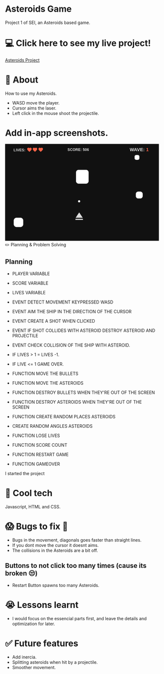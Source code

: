 # Asteroids Game

Project 1 of SEI, an Asteroids based game.

# 💻 Click here to see my live project!

[Asteroids Project](https://github.com/Candangueira/Asteroid-project1)

# 📄 About

How to use my Asteroids.

-   WASD move the player.
-   Cursor aims the laser.
-   Left click in the mouse shoot the projectile.

# Add in-app screenshots.

![image](./wireframe-1.png)
✏️ Planning & Problem Solving

## Planning

-   PLAYER VARIABLE
-   SCORE VARIABLE
-   LIVES VARIABLE

-   EVENT DETECT MOVEMENT KEYPRESSED WASD
-   EVENT AIM THE SHIP IN THE DIRECTION OF THE CURSOR
-   EVENT CREATE A SHOT WHEN CLICKED
-   EVENT IF SHOT COLLIDES WITH ASTEROID DESTROY ASTEROID AND PROJECTILE

-   EVENT CHECK COLLISION OF THE SHIP WITH ASTEROID.
-   IF LIVES > 1 = LIVES -1.
-   IF LIVE <= 1 GAME OVER.

-   FUNCTION MOVE THE BULLETS
-   FUNCTION MOVE THE ASTEROIDS
-   FUNCTION DESTROY BULLETS WHEN THEY'RE OUT OF THE SCREEN
-   FUNCTION DESTROY ASTEROIDS WHEN THEY'RE OUT OF THE SCREEN
-   FUNCTION CREATE RANDOM PLACES ASTEROIDS
-   CREATE RANDOM ANGLES ASTEROIDS
-   FUNCTION LOSE LIVES
-   FUNCTION SCORE COUNT
-   FUNCTION RESTART GAME
-   FUNCTION GAMEOVER

I started the project

# 🚀 Cool tech

Javascript, HTML and CSS.

# 😱 Bugs to fix 💩

-   Bugs in the movement, diagonals goes faster than straight lines.
-   If you dont move the cursor it doesnt aims.
-   The collisions in the Asteroids are a bit off.

## Buttons to not click too many times (cause its broken 😒)

-   Restart Button spawns too many Asteroids.

# 😭 Lessons learnt

-   I would focus on the essencial parts first, and leave the details and optimization for later.

# ✅ Future features

-   Add inercia.
-   Splitting asteroids when hit by a projectile.
-   Smoother movement.
